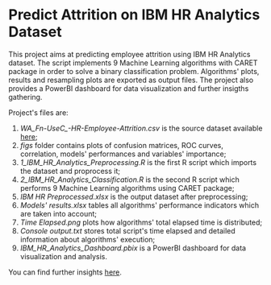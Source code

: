 # Predict Attrition on IBM HR Analytics Dataset
This project aims at predicting employee attrition using IBM HR Analytics dataset. 
The script implements 9 Machine Learning algorithms with CARET package in order to solve a binary classification problem. 
Algorithms' plots, results and resampling plots are exported as output files. The project also provides a PowerBI dashboard for data visualization and further insigths gathering.

Project's files are:
1. *WA_Fn-UseC_-HR-Employee-Attrition.csv* is the source dataset available [here](https://www.kaggle.com/pavansubhasht/ibm-hr-analytics-attrition-dataset);
2. *figs* folder contains plots of confusion matrices, ROC curves, correlation, models' performances and variables' importance;
3. *1_IBM_HR_Analytics_Preprocessing.R* is the first R script which imports the dataset and proprocess it;
4. *2_IBM_HR_Analytics_Classification.R* is the second R script which performs 9 Machine Learning algorithms using CARET package;
5. *IBM HR Preprocessed.xlsx* is the output dataset after preprocessing;
6. *Models' results.xlsx* tables all algorithms' performance indicators which are taken into account;
7. *Time Elapsed.png* plots how algorithms' total elapsed time is distributed;
8. *Console output.txt* stores total script's time elapsed and detailed information about algorithms' execution;
9. *IBM_HR_Analytics_Dashboard.pbix* is a PowerBI dashboard for data visualization and analysis.

You can find further insights [here](http://inseaddataanalytics.github.io/INSEADAnalytics/groupprojects/January2018FBL/IBM_Attrition_VSS.html#business_problem).
